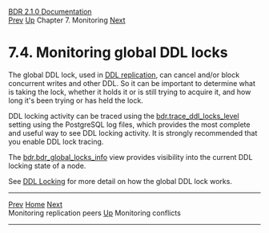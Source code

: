   [BDR 2.1.0 Documentation](README.md)                                                                                                        
  [Prev](monitoring-peers.md "Monitoring replication peers")   [Up](monitoring.md)    Chapter 7. Monitoring    [Next](monitoring-conflict-stats.md "Monitoring conflicts")  


# 7.4. Monitoring global DDL locks

The global DDL lock, used in [DDL replication](ddl-replication.md),
can cancel and/or block concurrent writes and other DDL. So it can be
important to determine what is taking the lock, whether it holds it or
is still trying to acquire it, and how long it\'s been trying or has
held the lock.

DDL locking activity can be traced using the
[bdr.trace_ddl_locks_level](bdr-configuration-variables.md#GUC-BDR-TRACE-DDL-LOCKS-LEVEL)
setting using the PostgreSQL log files, which provides the most complete
and useful way to see DDL locking activity. It is strongly recommended
that you enable DDL lock tracing.

The [bdr.bdr_global_locks_info](catalog-bdr-global-locks-info.md) view provides visibility
into the current DDL locking state of a node.

See [DDL Locking](ddl-replication-advice.md#DDL-REPLICATION-LOCKING)
for more detail on how the global DDL lock works.



  ---------------------------------------------- -------------------------------------- -------------------------------------------------------
  [Prev](monitoring-peers.md)     [Home](README.md)      [Next](monitoring-conflict-stats.md)  
  Monitoring replication peers                    [Up](monitoring.md)                                     Monitoring conflicts
  ---------------------------------------------- -------------------------------------- -------------------------------------------------------
